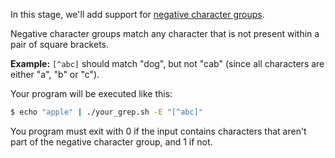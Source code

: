 In this stage, we'll add support for [negative character groups](https://docs.microsoft.com/en-us/dotnet/standard/base-types/character-classes-in-regular-expressions#negative-character-group-).

Negative character groups match any character that is not present within a pair of square brackets.

**Example:** `[^abc]` should match "dog", but not "cab" (since all characters are either "a", "b" or "c").

Your program will be executed like this: 

```bash
$ echo "apple" | ./your_grep.sh -E "[^abc]"
```

You program must exit with 0 if the input contains characters that aren't part of the negative character group, and 1 if not.
